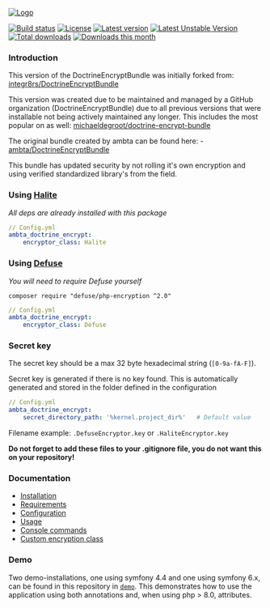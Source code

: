 [![Logo](https://i.imgur.com/sfmU6wt.png)](https://github.com/DoctrineEncryptBundle/DoctrineEncryptBundle)

[![Build status](https://travis-ci.org/DoctrineEncryptBundle/DoctrineEncryptBundle.svg?branch=master)](https://travis-ci.org/DoctrineEncryptBundle/DoctrineEncryptBundle)
[![License](https://img.shields.io/github/license/DoctrineEncryptBundle/DoctrineEncryptBundle.svg)](https://raw.githubusercontent.com/DoctrineEncryptBundle/DoctrineEncryptBundle/master/LICENSE)
[![Latest version](https://poser.pugx.org/DoctrineEncryptBundle/doctrine-encrypt-bundle/version)](https://packagist.org/packages/DoctrineEncryptBundle/doctrine-encrypt-bundle)
[![Latest Unstable Version](https://poser.pugx.org/DoctrineEncryptBundle/doctrine-encrypt-bundle/v/unstable)](https://packagist.org/packages/DoctrineEncryptBundle/doctrine-encrypt-bundle)
[![Total downloads](https://poser.pugx.org/DoctrineEncryptBundle/doctrine-encrypt-bundle/downloads)](https://packagist.org/packages/DoctrineEncryptBundle/doctrine-encrypt-bundle)
[![Downloads this month](https://poser.pugx.org/DoctrineEncryptBundle/doctrine-encrypt-bundle/d/monthly)](https://packagist.org/packages/DoctrineEncryptBundle/doctrine-encrypt-bundle)

### Introduction

This version of the DoctrineEncryptBundle was initially forked from:
[integr8rs/DoctrineEncryptBundle](https://github.com/integr8rs/DoctrineEncryptBundle)

This version was created due to be maintained and managed by a GitHub organization (DoctrineEncryptBundle) due to all
previous versions that were installable not being actively maintained any longer.
This includes the most popular on as well:
[michaeldegroot/doctrine-encrypt-bundle](https://github.com/absolute-quantum/DoctrineEncryptBundle)

The original bundle created by ambta can be found here:
-[ambta/DoctrineEncryptBundle](https://github.com/ambta/DoctrineEncryptBundle)

This bundle has updated security by not rolling it's own encryption and using verified standardized library's from the field.

### Using [Halite](https://github.com/paragonie/halite)

*All deps are already installed with this package*

```yml
// Config.yml
ambta_doctrine_encrypt:
    encryptor_class: Halite
```

### Using [Defuse](https://github.com/defuse/php-encryption)

*You will need to require Defuse yourself*

`composer require "defuse/php-encryption ^2.0"`

```yml
// Config.yml
ambta_doctrine_encrypt:
    encryptor_class: Defuse
```



### Secret key

The secret key should be a max 32 byte hexadecimal string (`[0-9a-fA-F]`).

Secret key is generated if there is no key found. This is automatically generated and stored in the folder defined in the configuration

```yml
// Config.yml
ambta_doctrine_encrypt:
    secret_directory_path: '%kernel.project_dir%'   # Default value
```

Filename example: `.DefuseEncryptor.key` or `.HaliteEncryptor.key`

**Do not forget to add these files to your .gitignore file, you do not want this on your repository!**

### Documentation

* [Installation](src/Resources/doc/installation.md)
* [Requirements](src/Resources/doc/installation.md#requirements)
* [Configuration](src/Resources/doc/configuration.md)
* [Usage](src/Resources/doc/usage.md)
* [Console commands](src/Resources/doc/commands.md)
* [Custom encryption class](src/Resources/doc/custom_encryptor.md)

### Demo

Two demo-installations, one using symfony 4.4 and one using symfony 6.x, can be found in this repository in [`demo`](demo).  This demonstrates how to use
the application using both annotations and, when using php > 8.0, attributes.
